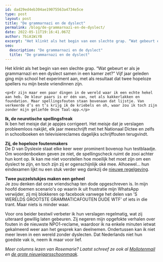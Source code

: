 ```yaml
---
id: dad29ed4eb304ae19075563a4734e5ce
type: post
layout: post
title: "De grammarnazi en de dyslect"
permalink: /blog/de-grammarnazi-en-de-dyslect/
date: 2022-05-11T19:16:41.067Z
author: 7biA1WiYB
excerpt: "Het klinkt als het begin van een slechte grap. “Wat gebeurt er als je grammarnazi en een dyslect samen in een kamer zet?” Vijf jaar geleden ging mijn school het experiment aan, met als resultaat dat twee hopeloze spellers nu mijn beste vriendinnen zijn.   "
seo:
  description: "De grammarnazi en de dyslect"
  title: "De grammarnazi en de dyslect"
---
```

Het klinkt als het begin van een slechte grap. “Wat gebeurt er als je grammarnazi en een dyslect samen in een kamer zet?” Vijf jaar geleden ging mijn school het experiment aan, met als resultaat dat twee hopeloze spellers nu mijn beste vriendinnen zijn.   

    <p>Er zijn maar een paar dingen in de wereld waar ik een echte hekel aan heb. De kleur paars is er één van, net als kakkerlakken en foundation. Maar spellingsfouten staan bovenaan dat lijstje. Van verkeerde d’s en t’s krijg ik de kriebels en oh, waar zou ik toch zijn zonder mijn geliefde Onze Taal-app.</p>
<p><strong>Ik, de neurotische spellingsfreak</strong><br>Ik ben het meisje dat je appjes corrigeert. Het meisje dat je verslagen probleemloos nakijkt, elk jaar meeschrijft met het Nationaal Dictee en zelfs in schoolboeken en televisiereclames dagelijks schrijffouten terugvindt.</p>
<p><strong>Zij, de hopeloze foutenmakers</strong><br>De D van Dyslexie staat elke keer weer prominent bovenop hun testblaadje. Om woordenboeken geven ze niet, de spellingscheck ruimt de zooi achter hun kont op. Ik kan me niet voorstellen hoe moeilijk het moet zijn om een dyslect te zijn, en toch zijn zij er ogenschijnlijk oké mee. Alhoewel… hun eindexamen lijkt nu een stuk verder weg dankzij de <a href="https://original.sevendays.nl/spelling">nieuwe regelgeving</a>. </p>
<p><strong>Twee puzzelstukjes maken een geheel </strong>  <br>Je zou denken dat onze vriendschap ten dode opgeschreven is. In mijn hoofd doemen scenario's op waarin ik uit frustratie mijn WhatsApp verwijder, zij mij blokkeren op facebook vanwege het delen van ’S WERELDS GROOTSTE GRAMMATICAFOUTEN DUDE WTF’ of iets in die trant. Maar niets is minder waar. </p>
<p>Voor ons beider bestwil verbeter ik hun verslagen regelmatig, wat zij uiteraard gewillig laten gebeuren. Zij negeren mijn opgefokte verhalen over fouten in de nieuwste NPO1-reclame, waardoor ik na enkele minuten ietwat gekalmeerd weer aan het gesprek kan deelnemen. Ondertussen kan ik niet meer leven in een wereld zonder dyslecten. Dat Nederlands niet hun goedste vak is, neem ik maar voor lief. </p>
<p><em>Meer columns lezen van Rosemarie? Laatst schreef ze ook al <a href="https://original.sevendays.nl/blog/mollotenmail">Mollotenmail</a> en <a href="https://original.sevendays.nl/blog/de-grote-nieuwjaarsschoonmaak">de grote nieuwjaarsschoonmaak</a>.</em></p>  
